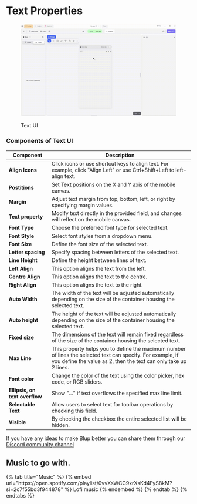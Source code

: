 # Text Properties

<figure><img src="../../../.gitbook/assets/text-ui.gif" alt="Text UI"><figcaption><p>Text UI</p></figcaption></figure>


### Components of Text UI

<table>
  <thead>
    <tr>
      <th>Component</th>
      <th>Description</th>
    </tr>
  </thead>
  <tbody>
    <tr>
      <td><strong>Align Icons</strong></td>
      <td>Click icons or use shortcut keys to align text. For example, click "Align Left" or use Ctrl+Shift+Left to left-align text.</td>
    </tr>
    <tr>
      <td><strong>Postitions</strong></td>
      <td>Set Text positions on the X and Y axis of the mobile canvas.</td>
    </tr>
    <tr>
      <td><strong>Margin</strong></td>
      <td>Adjust text margin from top, bottom, left, or right by specifying margin values.</td>
    </tr>
    <tr>
      <td><strong>Text property</strong></td>
      <td>Modify text directly in the provided field, and changes will reflect on the mobile canvas.</td>
    </tr><tr>
      <td><strong>Font Type</strong></td>
      <td>Choose the preferred font type for selected text.</td>
    </tr>
    <tr>
      <td><strong>Font Style</strong></td>
      <td>Select font styles from a dropdown menu.</td>
    </tr>
    <tr>
      <td><strong>Font Size</strong></td>
      <td>Define the font size of the selected text.</td>
    </tr>
    <tr>
      <td><strong>Letter spacing</strong></td>
      <td>Specify spacing between letters of the selected text.</td>
    </tr><tr>
      <td><strong>Line Height</strong></td>
      <td>Define the height between lines of text.</td>
    </tr><tr>
      <td><strong>Left Align</strong></td>
      <td>  This option aligns the text from the left.</td>
    </tr><tr>
      <td><strong>Centre Align</strong></td>
      <td>This option aligns the text to the centre.</td>
    </tr><tr>
      <td><strong>Right Align</strong></td>
      <td>This option aligns the text to the right.</td>
    </tr><tr>
      <td><strong>Auto Width</strong></td>
      <td>The width of the text will be adjusted automatically depending on the size of the container housing the selected text.</td>
    </tr><tr>
      <td><strong>Auto height</strong></td>
      <td>The height of the text will be adjusted automatically depending on the size of the container housing the selected text.</td>
    </tr><tr>
      <td><strong>Fixed size</strong></td>
      <td>The dimensions of the text will remain fixed regardless of the size of the container housing the selected text.</td>
    </tr>
    <tr>
      <td><strong>Max Line</strong></td>
      <td>This property helps you to define the maximum number of lines the selected text can specify. For example, if you define the value as 2, then the text can only take up 2 lines.</td>
    </tr>
    <tr>
      <td><strong>Font color</strong></td>
      <td>Change the color of the text using the color picker, hex code, or RGB sliders.</td>
    </tr>
     <tr>
      <td><strong>Ellipsis, on text overflow</strong></td>
      <td>Show "..." if text overflows the specified max line limit.</td>
    </tr>
     <tr>
      <td><strong>Selectable Text</strong></td>
      <td>Allow users to select text for toolbar operations by checking this field.</td>
    </tr>
    <tr>
      <td><strong>Visible</strong></td>
      <td>By checking the checkbox the entire selected list will be hidden.</td>
    </tr>
  </tbody>
</table>

If you have any ideas to make Blup better you can share them through our [Discord community channel ](https://discord.com/channels/940632966093234176/965313562425823303)

## Music to go with.
 
<div class="container">
  {% tab title="Music" %}
  {% embed url="https://open.spotify.com/playlist/0vvXsWCC9xrXsKd4FyS8kM?si=2c7f55bd3f944878" %}
  Lofi music
  {% endembed %}
  {% endtab %}
  {% endtabs %}
</div>
